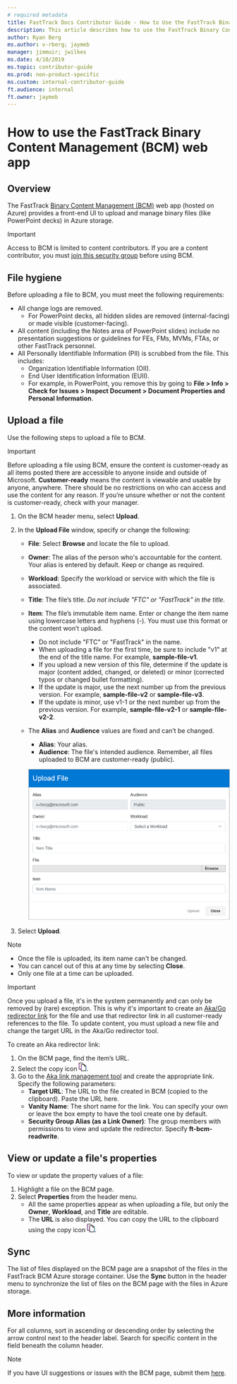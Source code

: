 ```yaml
---
# required metadata 
title: FastTrack Docs Contributor Guide - How to Use the FastTrack Binary Content Management Web App
description: This article describes how to use the FastTrack Binary Content Management Web App.
author: Ryan Berg
ms.author: v-rberg; jaymeb
manager: jimmuir; jwilkes
ms.date: 4/10/2019
ms.topic: contributor-guide
ms.prod: non-product-specific
ms.custom: internal-contributor-guide
ft.audience: internal
ft.owner: jaymeb
---
```

# How to use the FastTrack Binary Content Management (BCM) web app

## Overview
The FastTrack [Binary Content Management \(BCM\)](https://ftdocs-bcm-app.azurewebsites.net/) web app (hosted on Azure) provides a front-end UI to upload and manage binary files (like PowerPoint decks) in Azure storage.

> [!IMPORTANT]
> Access to BCM is limited to content contributors. If you are a content contributor, you must [join this security group](https://idwebelements/GroupManagement.aspx?Group=ft-bcm-readwrite&Operation=join) before using BCM.

## File hygiene

Before uploading a file to BCM, you must meet the following requirements:

- All change logs are removed.
    - For PowerPoint decks, all hidden slides are removed (internal-facing) or made visible (customer-facing).
- All content (including the Notes area of PowerPoint slides) include no presentation suggestions or guidelines for FEs, FMs, MVMs, FTAs, or other FastTrack personnel.
- All Personally Identifiable Information (PII) is scrubbed from the file. This includes:
    - Organization Identifiable Information (OII).
    - End User Identification Information (EUII). 
    - For example, in PowerPoint, you remove this by going to **File > Info > Check for Issues > Inspect Document > Document Properties and Personal Information**.

## Upload a file
Use the following steps to upload a file to BCM.

> [!IMPORTANT]
> Before uploading a file using BCM, ensure the content is customer-ready as all items posted there are accessible to anyone inside and outside of Microsoft. **Customer-ready** means the content is viewable and usable by anyone, anywhere. There should be no restrictions on who can access and use the content for any reason. If you’re unsure whether or not the content is customer-ready, check with your manager.

1. On the BCM header menu, select **Upload**.
2. In the **Upload File** window, specify or change the following:
    - **File**: Select **Browse** and locate the file to upload.
    - **Owner**: The alias of the person who's accountable for the content. Your alias is entered by default. Keep or change as required.
    - **Workload**: Specify the workload or service with which the file is associated.
    - **Title**: The file’s title. *Do not include "FTC" or "FastTrack" in the title.*
    - **Item**: The file’s immutable item name. Enter or change the item name using lowercase letters and hyphens (-). You must use this format or the content won’t upload.
        - Do not include "FTC" or "FastTrack" in the name.
        - When uploading a file for the first time, be sure to include "v1" at the end of the title name. For example, **sample-file-v1**.
        - If you upload a new version of this file, determine if the update is major (content added, changed, or deleted) or minor (corrected typos or changed bullet formatting).
        - If the update is major, use the next number up from the previous version. For example, **sample-file-v2** or **sample-file-v3**.
        - If the update is minor, use v1-1 or the next number up from the previous version. For example, **sample-file-v2-1** or **sample-file-v2-2**.
    - The **Alias** and **Audience** values are fixed and can’t be changed.
        - **Alias**: Your alias.
        - **Audience**: The file's intended audience. Remember, all files uploaded to BCM are customer-ready (public).

        ![bcm-upload-file.png](media/contribute-how-to-use-bcm/bcm-upload-file.png "BCM Upload File")

3. Select **Upload**.

> [!NOTE]
> - Once the file is uploaded, its item name can't be changed.
> - You can cancel out of this at any time by selecting **Close**.
> - Only one file at a time can be uploaded.

> [!IMPORTANT]
> Once you upload a file, it's in the system permanently and can only be removed by (rare) exception. This is why it's important to create an [Aka/Go redirector link](https://sftools.trafficmanager.net/am/redirection/home?options=host:aka.ms) for the file and use that redirector link in all customer-ready references to the file.
> To update content, you must upload a new file and change the target URL in the Aka/Go redirector tool.

To create an Aka redirector link:
1. On the BCM page, find the item’s URL.
2. Select the copy icon ![copy-to-clipboard.png](media/contribute-how-to-use-bcm/copy-to-clipboard.png "copy-to-clipboard").
3. Go to the [Aka link management tool](https://sftools.trafficmanager.net/am/redirection/home?options=host:aka.ms) and create the appropriate link. Specify the following parameters:
    - **Target URL**: The URL to the file created in BCM (copied to the clipboard). Paste the URL here.
    - **Vanity Name**: The short name for the link. You can specify your own or leave the box empty to have the tool create one by default. 
    - **Security Group Alias (as a Link Owner)**: The group members with permissions to view and update the redirector. Specify **ft-bcm-readwrite**.

## View or update a file's properties
To view or update the property values of a file:
1. Highlight a file on the BCM page.
2. Select **Properties** from the header menu.
    - All the same properties appear as when uploading a file, but only the **Owner**, **Workload**, and **Title** are editable.
    - The **URL** is also displayed. You can copy the URL to the clipboard using the copy icon ![copy-to-clipboard.png](media/contribute-how-to-use-bcm/copy-to-clipboard.png "copy-to-clipboard").

## Sync
The list of files displayed on the BCM page are a snapshot of the files in the FastTrack BCM Azure storage container. Use the **Sync** button in the header menu to synchronize the list of files on the BCM page with the files in Azure storage.

## More information
For all columns, sort in ascending or descending order by selecting the arrow control next to the header label. Search for specific content in the field beneath the column header.

> [!NOTE]
> If you have UI suggestions or issues with the BCM page, submit them [here](https://github.com/Microsoft/fasttrack-docs/issues).

